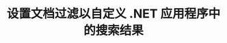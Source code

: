 ---
############################# Static ############################
layout: "auto-gen-gist"
draft: false
path: "zh/search/net/filters/xlsx/"
otherformats: PDF DOC DOT DOCX DOCM DOTX DOTM TXT ODT OTT RTF XLS XLT XLSM XLSB XLTX XLTM XLA XLAM ODS OTS CSV TSV XML PPT PPS POT PPTX PPTM POTX POTM PPSX PPSM ODP PST OST EML EMLX MSG ONE ZIP XHTML MHTML MD CHM EPUB  FB2 

############################# Head ############################
head_title: "通过在 .NET 应用程序中设置文档过滤来自定义搜索结果"
head_description: "GroupDocs.Search .NET API 允许软件开发人员搜索 XLSX Documents 文档并通过在 .NET 应用程序中应用文档过滤来自定义搜索结果。"

############################# Header ############################
title: "设置文档过滤以自定义 .NET 应用程序中的搜索结果"
description: "GroupDocs.Search .NET API 帮助软件专业人士添加文档搜索功能并通过在其 .NET 应用程序中应用文档过滤来自定义搜索结果。"

######################### Download Button #######################
button:
    enable: true

############################# About ############################
about:
    enable: true
    title: "如何通过 .NET 在搜索结果中应用文档过滤？"
    content: |
       过滤是一种非常有用的技术，它使用户能够检查和处理功能。 文档过滤为用户提供了一种轻松导航结果和查找所需内容的方法。 它还赋予用户将搜索限制在特定部分或特定文档类型的权力。 GroupDocs.Search for .NET 是功能丰富的高性能文档搜索 API，使软件开发人员能够构建可以实现文本搜索和索引的应用程序。 它支持一些最流行的文档格式，例如 PDF、HTML、Outlook 电子邮件、Microsoft Office Word、Excel 工作表、PowerPoint 演示文稿、Outlook MSG、PST 等等。 API 完全支持为搜索结果设置文档归档。 您可以使用多种文件管理器来自定义搜索结果，例如文件路径过滤器、文件扩展名过滤器、属性过滤器等等。 也可以通过使用布尔运算符 AND、OR & NOT 等来组合搜索文档过滤器。

############################# content ############################
steps:
    enable: true
    block:
    - title_left: "在通过 .NET 搜索 XLSX 文档时设置文档过滤器"
      content_left: |
       GroupDocs.Search .NET API 帮助软件开发人员在他们的 .NET 应用程序中添加搜索功能。 下面的 .NET 代码示例演示了如何应用文档过滤器来搜索各种类型的文档，只需几行代码。

      title_right: "在搜索 XLSX 文档时应用文档过滤器"
      content_right: |
       * 首先，您需要指定索引文件夹和文档文件夹的路径。
       * 通过调用 [Index](https://apireference.groupdocs.com/search/net/groupdocs.search/index/constructors/2) 类的实例在指定文件夹中创建索引
       * 通过调用[Search](https://apireference.groupdocs.com/search/net/groupdocs.search/index/methods/search)方法从指定文件夹索引文档
       * 创建搜索选项对象 [SearchOptions](https://apireference.groupdocs.com/search/net/groupdocs.search.options/searchoptions)
       * 通过调用[SearchDocumentFilter](https://apireference.groupdocs.com/search/net/groupdocs.search.options/searchoptions/properties/searchdocumentfilter) 设置文档过滤器
       * 开始搜索并显示搜索结果
        
      gisthash: "77cafabe4e9c9256217b4326e26a59d0"
      gistfile: "set_document_filter_in_search_dotnet.cs"

    - title_left: "如何通过 .NET 组合搜索文档过滤器"
      content_left: |
        GroupDocs.Search for .NET 允许软件程序员在搜索时组合搜索文档过滤器，以控制在 C# .NET 应用程序内部搜索时应返回找到的哪些文档。 以下 .NET 代码示例展示了如何在 C# 应用程序中使用布尔运算符 AND、OR、NOT 等组合搜索文档过滤器。 

      title_right: "在搜索 XLSX 文件时组合搜索文档过滤器"
      content_right: |
       * 首先，您需要指定索引文件夹和文档文件夹的路径。
       * 创建一个 AND 复合过滤器，返回所有在其完整路径中包含单词“Einstein”的 FB2 和 EPUB 文档
       * 通过调用[SearchDocumentFilter](https://apireference.groupdocs.com/search/net/groupdocs.search.options/searchoptions/properties/searchdocumentfilter) 创建filter1
       * 通过调用[SearchDocumentFilter](https://apireference.groupdocs.com/search/net/groupdocs.search.options/searchoptions/properties/searchdocumentfilter) 创建filter2
       * 通过调用 [andFilter](https://apireference.groupdocs.com/search/net/groupdocs.search.options/searchdocumentfilter/methods/createand) 方法组合过滤器
       * 创建一个 OR 复合过滤器，返回所有 DOC、DOCX、PDF 和所有在其完整路径中包含单词 Einstein 的文档
       * 通过调用[SearchDocumentFilter](https://apireference.groupdocs.com/search/net/groupdocs.search.options/searchoptions/properties/searchdocumentfilter) 创建filter3
       * 通过调用[SearchDocumentFilter](https://apireference.groupdocs.com/search/net/groupdocs.search.options/searchoptions/properties/searchdocumentfilter) 创建filter4
       * 通过调用 [orFilter](https://apireference.groupdocs.com/search/net/groupdocs.search.options/searchdocumentfilter/methods/createor) 方法组合过滤器
       * 创建一个过滤器，返回除 TXT 文档之外的所有找到的文档
       * 通过调用[SearchDocumentFilter](https://apireference.groupdocs.com/search/net/groupdocs.search.options/searchoptions/properties/searchdocumentfilter) 创建filter4
       * Appy 不通过调用 [notFilter](https://apireference.groupdocs.com/search/net/groupdocs.search.options/searchdocumentfilter/methods/createnot) 方法进行过滤

      gisthash: "db4efe513cbd34925231be10a992f23c"
      gistfile: "combine_document_filter_in_search_dotnet.cs"
      
    - title_left: "系统要求"
      content_left: |
       所有主要平台和操作系统都支持 GroupDocs.Search for .NET。 如需完整的系统要求指南，请在执行以下代码之前访问 [系统要求](https://docs.groupdocs.com/search/net/system-requirements/)，请确保您已安装以下先决条件 系统：
         * 操作系统：Microsoft Windows、Linux、MacOS
         * 开发环境：Visual Studio、Xamarin、MonoDevelop 等
         * 框架：.NET Framework、.NET Standard、.NET Core、Mono
         * 获取最新版本的 GroupDocs.Search 从 [NuGet](https://www.nuget.org/packages/GroupDocs.search/) 搜索 .NET API
        
      title_right: "为什么使用 GroupDocs.Search"
      content_right: |
        * 在内存和磁盘上创建搜索索引。
        * 从文件、流或结构索引的能力。
        * 受密码保护的文档索引支持。
        * 支持合并多个索引。
        * 在搜索索引期间过滤文档。
        * 搜索期间的拼写检查支持。
        * 完全支持混合字符
        * 将不同类型的搜索组合到一个搜索查询中。
        * 简单的单词和正则表达式搜索支持
        * 完全支持搜索查询中的别名替换。

demos:
    enable: true
        

more_formats:
    enable: true


back_to_top:
    enable: true
---